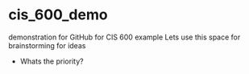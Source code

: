 # cis_600_demo
demonstration for GitHub for CIS 600
example
Lets use this space for brainstorming for ideas
- Whats the priority?
